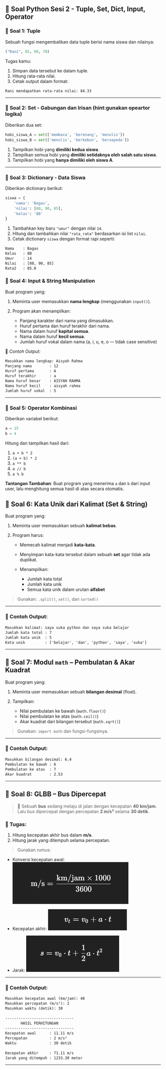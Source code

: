 ## 🧠 Soal Python Sesi 2 - Tuple, Set, Dict, Input, Operator

### 🔹 **Soal 1: Tuple**

Sebuah fungsi mengembalikan data tuple berisi nama siswa dan nilainya:

```python
("Rani", 85, 90, 78)
```

Tugas kamu:

1. Simpan data tersebut ke dalam tuple.
2. Hitung rata-rata nilai.
3. Cetak output dalam format:

```
Rani mendapatkan rata-rata nilai: 84.33
```

---

### 🔹 **Soal 2: Set - Gabungan dan Irisan (hint:gunakan opeartor logika)**

Diberikan dua set:

```python
hobi_siswa_A = set(['membaca', 'berenang', 'menulis'])
hobi_siswa_B = set(['menulis', 'berkebun', 'bersepeda'])
```

1. Tampilkan hobi yang **dimiliki kedua siswa**. 
2. Tampilkan semua hobi yang **dimiliki setidaknya oleh salah satu siswa**.
3. Tampilkan hobi yang **hanya dimiliki oleh siswa A**.

---

### 🔹 **Soal 3: Dictionary - Data Siswa**

Diberikan dictionary berikut:

```python
siswa = {
    'nama': 'Bagas',
    'nilai': [80, 90, 85],
    'kelas': '8B'
}
```

1. Tambahkan key baru `"umur"` dengan nilai `14`.
2. Hitung dan tambahkan nilai `"rata_rata"` berdasarkan isi list `nilai`.
3. Cetak dictionary `siswa` dengan format rapi seperti:

```
Nama    : Bagas
Kelas   : 8B
Umur    : 14
Nilai   : [80, 90, 85]
Rata2   : 85.0
```

### 🔹 **Soal 4: Input & String Manipulation**

Buat program yang:

1. Meminta user memasukkan **nama lengkap** (menggunakan `input()`).
2. Program akan menampilkan:

   * Panjang karakter dari nama yang dimasukkan.
   * Huruf pertama dan huruf terakhir dari nama.
   * Nama dalam huruf **kapital semua**.
   * Nama dalam huruf **kecil semua**.
   * Jumlah huruf vokal dalam nama (a, i, u, e, o — tidak case sensitive)

🧠 *Contoh Output:*

```
Masukkan nama lengkap: Aisyah Rahma
Panjang nama        : 12
Huruf pertama       : A
Huruf terakhir      : a
Nama huruf besar    : AISYAH RAHMA
Nama huruf kecil    : aisyah rahma
Jumlah huruf vokal  : 5
```
---

### 🔹 **Soal 5: Operator Kombinasi**

Diberikan variabel berikut:

```python
a = 15
b = 4
```

Hitung dan tampilkan hasil dari:

1. `a + b * 2`
2. `(a + b) * 2`
3. `a ** b`
4. `a // b`
5. `a % b`

**Tantangan Tambahan**:
Buat program yang menerima `a` dan `b` dari input user, lalu menghitung semua hasil di atas secara otomatis.


## 🔹 **Soal 6: Kata Unik dari Kalimat (Set & String)**

Buat program yang:

1. Meminta user memasukkan sebuah **kalimat bebas**.
2. Program harus:

   * Memecah kalimat menjadi **kata-kata**.
   * Menyimpan kata-kata tersebut dalam sebuah **set** agar tidak ada duplikat.
   * Menampilkan:

     * Jumlah kata total
     * Jumlah kata unik
     * Semua kata unik dalam urutan **alfabet**

> Gunakan: `.split()`, `set()`, dan `sorted()`

---

### 🧠 Contoh Output:

```
Masukkan kalimat: saya suka python dan saya suka belajar
Jumlah kata total : 7
Jumlah kata unik  : 5
Kata unik         : ['belajar', 'dan', 'python', 'saya', 'suka']
```

---

## 🔹 **Soal 7: Modul `math` – Pembulatan & Akar Kuadrat**

Buat program yang:

1. Meminta user memasukkan sebuah **bilangan desimal** (float).
2. Tampilkan:

   * Nilai pembulatan ke bawah (`math.floor()`)
   * Nilai pembulatan ke atas (`math.ceil()`)
   * Akar kuadrat dari bilangan tersebut (`math.sqrt()`)

> Gunakan: `import math` dan fungsi-fungsinya.

---

### 🧠 Contoh Output:

```
Masukkan bilangan desimal: 6.4
Pembulatan ke bawah : 6
Pembulatan ke atas  : 7
Akar kuadrat        : 2.53
```

---

## 🔹 **Soal 8: GLBB – Bus Dipercepat**

> 🚌 Sebuah **bus** sedang melaju di jalan dengan kecepatan **40 km/jam**. Lalu bus dipercepat dengan percepatan **2 m/s²** selama **30 detik**.

### 🎯 Tugas:

1. Hitung kecepatan akhir bus dalam **m/s**.
2. Hitung jarak yang ditempuh selama percepatan.

> Gunakan rumus:

* Konversi kecepatan awal:
    ![alt text](rumus_konversi_kecepatan.png)

* Kecepatan akhir:
    ![alt text](rumus_kecepatan_akhir.png)

* Jarak:
    ![alt text](rumus_jarak.png)

---

### 🧠 Contoh Output:

```
Masukkan kecepatan awal (km/jam): 40
Masukkan percepatan (m/s²): 2
Masukkan waktu (detik): 30

-------------------------------
       HASIL PERHITUNGAN
-------------------------------
Kecepatan awal      : 11.11 m/s
Percepatan          : 2 m/s²
Waktu               : 30 detik

Kecepatan akhir     : 71.11 m/s
Jarak yang ditempuh : 1233.30 meter
```

---
